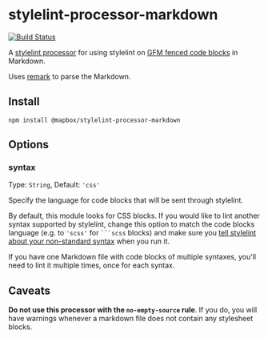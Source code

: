 # stylelint-processor-markdown

[![Build Status](https://travis-ci.org/mapbox/stylelint-processor-markdown.svg?branch=main)](https://travis-ci.org/mapbox/stylelint-processor-markdown)

A [stylelint processor](http://stylelint.io/user-guide/configuration/#processors) for using stylelint on [GFM fenced code blocks](https://help.github.com/articles/creating-and-highlighting-code-blocks/) in Markdown.

Uses [remark](https://github.com/wooorm/remark) to parse the Markdown.

## Install

```
npm install @mapbox/stylelint-processor-markdown
```

## Options

### syntax

Type: `String`, Default: `'css'`

Specify the language for code blocks that will be sent through stylelint.

By default, this module looks for CSS blocks. If you would like to lint another syntax supported by stylelint, change this option to match the code blocks language (e.g. to `'scss'` for <code>```scss</code> blocks) and make sure you [tell stylelint about your non-standard syntax](http://stylelint.io/user-guide/css-processors/) when you run it.

If you have one Markdown file with code blocks of multiple syntaxes, you'll need to lint it multiple times, once for each syntax.

## Caveats

**Do not use this processor with the `no-empty-source` rule**. If you do, you will have warnings whenever a markdown file does not contain any stylesheet blocks.
